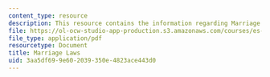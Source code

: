 ```yaml
---
content_type: resource
description: This resource contains the information regarding Marriage Laws.
file: https://ol-ocw-studio-app-production.s3.amazonaws.com/courses/es-253-aids-and-poverty-in-africa-spring-2005/3aa5df699e602039350e4823ace443d0_MITES_253S05_melissa_lat.pdf
file_type: application/pdf
resourcetype: Document
title: Marriage Laws
uid: 3aa5df69-9e60-2039-350e-4823ace443d0
---
```

